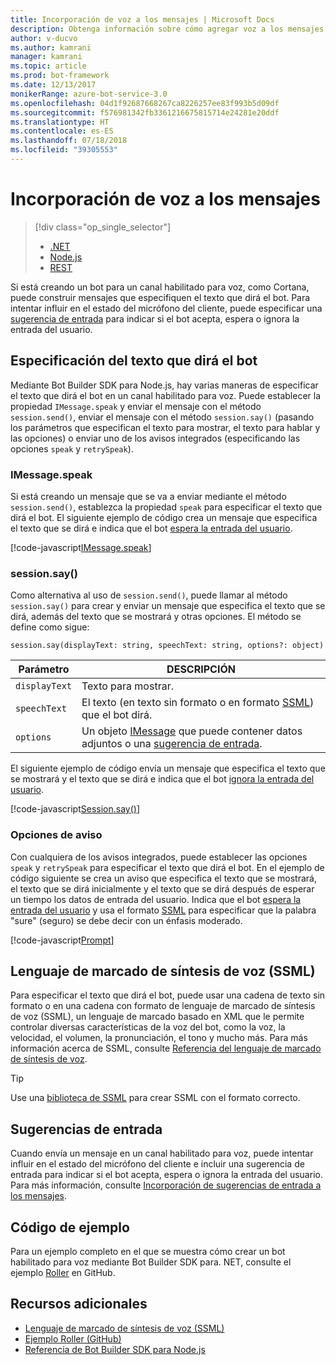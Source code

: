 ```yaml
---
title: Incorporación de voz a los mensajes | Microsoft Docs
description: Obtenga información sobre cómo agregar voz a los mensajes mediante Bot Builder SDK para Node.js.
author: v-ducvo
ms.author: kamrani
manager: kamrani
ms.topic: article
ms.prod: bot-framework
ms.date: 12/13/2017
monikerRange: azure-bot-service-3.0
ms.openlocfilehash: 04d1f92687668267ca8226257ee83f993b5d09df
ms.sourcegitcommit: f576981342fb3361216675815714e24281e20ddf
ms.translationtype: HT
ms.contentlocale: es-ES
ms.lasthandoff: 07/18/2018
ms.locfileid: "39305553"
---
```

# <a name="add-speech-to-messages"></a>Incorporación de voz a los mensajes
> [!div class="op_single_selector"]
> - [.NET](../dotnet/bot-builder-dotnet-text-to-speech.md)
> - [Node.js](../nodejs/bot-builder-nodejs-text-to-speech.md)
> - [REST](../rest-api/bot-framework-rest-connector-text-to-speech.md)

Si está creando un bot para un canal habilitado para voz, como Cortana, puede construir mensajes que especifiquen el texto que dirá el bot. Para intentar influir en el estado del micrófono del cliente, puede especificar una [sugerencia de entrada](bot-builder-nodejs-send-input-hints.md) para indicar si el bot acepta, espera o ignora la entrada del usuario.

## <a name="specify-text-to-be-spoken-by-your-bot"></a>Especificación del texto que dirá el bot

Mediante Bot Builder SDK para Node.js, hay varias maneras de especificar el texto que dirá el bot en un canal habilitado para voz. Puede establecer la propiedad `IMessage.speak` y enviar el mensaje con el método `session.send()`, enviar el mensaje con el método `session.say()` (pasando los parámetros que especifican el texto para mostrar, el texto para hablar y las opciones) o enviar uno de los avisos integrados (especificando las opciones `speak` y `retrySpeak`).

### <a id="message-speak"></a> IMessage.speak 

Si está creando un mensaje que se va a enviar mediante el método `session.send()`, establezca la propiedad `speak` para especificar el texto que dirá el bot. El siguiente ejemplo de código crea un mensaje que especifica el texto que se dirá e indica que el bot [espera la entrada del usuario](bot-builder-nodejs-send-input-hints.md).

[!code-javascript[IMessage.speak](../includes/code/node-text-to-speech.js#IMessageSpeak)]

### <a id="session-say"></a> session.say()

Como alternativa al uso de `session.send()`, puede llamar al método `session.say()` para crear y enviar un mensaje que especifica el texto que se dirá, además del texto que se mostrará y otras opciones. El método se define como sigue:

`session.say(displayText: string, speechText: string, options?: object)`

| Parámetro | DESCRIPCIÓN |
|----|----|
| `displayText` | Texto para mostrar. |
| `speechText` | El texto (en texto sin formato o en formato <a href="https://msdn.microsoft.com/en-us/library/hh378377(v=office.14).aspx" target="_blank">SSML</a>) que el bot dirá. |
| `options` | Un objeto [IMessage][IMessage] que puede contener datos adjuntos o una [sugerencia de entrada](bot-builder-nodejs-send-input-hints.md). |

El siguiente ejemplo de código envía un mensaje que especifica el texto que se mostrará y el texto que se dirá e indica que el bot [ignora la entrada del usuario](bot-builder-nodejs-send-input-hints.md).

[!code-javascript[Session.say()](../includes/code/node-text-to-speech.js#SessionSay)]

### <a id="prompt-options"></a> Opciones de aviso

Con cualquiera de los avisos integrados, puede establecer las opciones `speak` y `retrySpeak` para especificar el texto que dirá el bot. En el ejemplo de código siguiente se crea un aviso que especifica el texto que se mostrará, el texto que se dirá inicialmente y el texto que se dirá después de esperar un tiempo los datos de entrada del usuario. Indica que el bot [espera la entrada del usuario](bot-builder-nodejs-send-input-hints.md) y usa el formato [SSML](#ssml) para especificar que la palabra "sure" (seguro) se debe decir con un énfasis moderado.

[!code-javascript[Prompt](../includes/code/node-text-to-speech.js#Prompt)]

## <a id="ssml"></a> Lenguaje de marcado de síntesis de voz (SSML)

Para especificar el texto que dirá el bot, puede usar una cadena de texto sin formato o en una cadena con formato de lenguaje de marcado de síntesis de voz (SSML), un lenguaje de marcado basado en XML que le permite controlar diversas características de la voz del bot, como la voz, la velocidad, el volumen, la pronunciación, el tono y mucho más. Para más información acerca de SSML, consulte <a href="https://msdn.microsoft.com/en-us/library/hh378377(v=office.14).aspx" target="_blank">Referencia del lenguaje de marcado de síntesis de voz</a>.

> [!TIP]
> Use una <a href="https://www.npmjs.com/search?q=ssml" target="_blank">biblioteca de SSML</a> para crear SSML con el formato correcto.

## <a name="input-hints"></a>Sugerencias de entrada

Cuando envía un mensaje en un canal habilitado para voz, puede intentar influir en el estado del micrófono del cliente e incluir una sugerencia de entrada para indicar si el bot acepta, espera o ignora la entrada del usuario. Para más información, consulte [Incorporación de sugerencias de entrada a los mensajes](bot-builder-nodejs-send-input-hints.md).

## <a name="sample-code"></a>Código de ejemplo 

Para un ejemplo completo en el que se muestra cómo crear un bot habilitado para voz mediante Bot Builder SDK para. NET, consulte el ejemplo <a href="https://github.com/Microsoft/BotBuilder-Samples/tree/master/Node/demo-RollerSkill" target="_blank">Roller</a> en GitHub.

## <a name="additional-resources"></a>Recursos adicionales

- <a href="https://msdn.microsoft.com/en-us/library/hh378377(v=office.14).aspx" target="_blank">Lenguaje de marcado de síntesis de voz (SSML)</a>
- <a href="https://github.com/Microsoft/BotBuilder-Samples/tree/master/Node/demo-RollerSkill" target="_blank">Ejemplo Roller (GitHub)</a>
- [Referencia de Bot Builder SDK para Node.js][SDKReference]

[SDKReference]: https://docs.botframework.com/en-us/node/builder/chat-reference/modules/_botbuilder_d_.html

[Message]: https://docs.botframework.com/en-us/node/builder/chat-reference/classes/_botbuilder_d_.message

[IMessage]: http://docs.botframework.com/en-us/node/builder/chat-reference/interfaces/_botbuilder_d_.imessage
